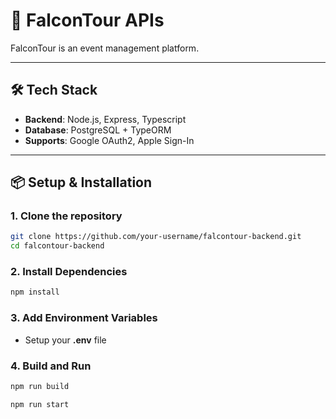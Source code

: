 # 🦅 FalconTour APIs

FalconTour is an event management platform.

---

## 🛠️ Tech Stack

- **Backend**: Node.js, Express, Typescript
- **Database**: PostgreSQL + TypeORM
- **Supports**: Google OAuth2, Apple Sign-In

---

## 📦 Setup & Installation


### 1. Clone the repository
```bash
git clone https://github.com/your-username/falcontour-backend.git
cd falcontour-backend
```

### 2. Install Dependencies
```bash
npm install

```

### 3. Add Environment Variables
- Setup your **.env** file

### 4. Build and Run
```bash
npm run build

```
```bash
npm run start
```
